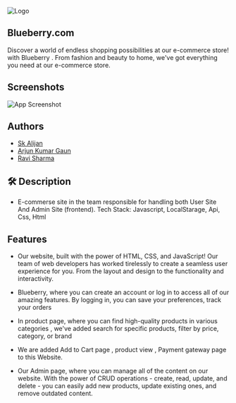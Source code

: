 
![Logo](https://iili.io/HN45Qd7.png)


## Blueberry.com
Discover a world of endless shopping possibilities at our e-commerce store! with Blueberry . From fashion and beauty to home, we've got everything you need at our e-commerce store.


## Screenshots

![App Screenshot](https://via.placeholder.com/468x300?text=App+Screenshot+Here)


## Authors

- [Sk Alijan](https://github.com/SK-ALIJAN)
- [Arjun Kumar Gaun](https://github.com/arjunkumargaun)
- [Ravi Sharma](https://github.com/RaviSharma7877)

## 🛠 Description
- E-commerse site in the team responsible for handling both User Site And Admin Site (frontend). 
Tech Stack: Javascript, LocalStarage, Api, Css, Html
 
## Features
- Our website, built with the power of HTML, CSS, and JavaScript! Our team of web developers has worked tirelessly to create a seamless user experience for you. From the layout and design to the functionality and interactivity.

- Blueberry, where you can create an account or log in to access all of our amazing features. By logging in, you can save your preferences, track your orders

- In product page, where you can find high-quality products in various categories , we've added search for specific products, filter by price, category, or brand  

- We are added  Add to Cart page , product view , Payment gateway page to this Website.

- Our Admin page, where you can manage all of the content on our website. With the power of CRUD operations - create, read, update, and delete - you can easily add new products, update existing ones, and remove outdated content.



 

